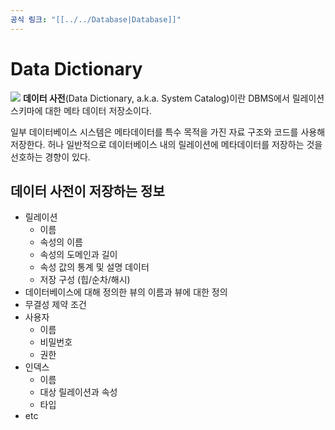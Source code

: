 ```yaml
---
공식 링크: "[[../../Database|Database]]"
---
```

# Data Dictionary
![](https://i.imgur.com/2QVs0tt.png)
**데이터 사전**(Data Dictionary, a.k.a. System Catalog)이란 DBMS에서 릴레이션 스키마에 대한 메타 데이터 저장소이다. 

일부 데이터베이스 시스템은 메타데이터를 특수 목적을 가진 자료 구조와 코드를 사용해 저장한다. 허나 일반적으로 데이터베이스 내의 릴레이션에 메타데이터를 저장하는 것을 선호하는 경향이 있다.

## 데이터 사전이 저장하는 정보
* 릴레이션
	* 이름
	* 속성의 이름
	* 속성의 도메인과 길이
	* 속성 값의 통계 및 설명 데이터
	* 저장 구성 (힙/순차/해시)
* 데이터베이스에 대해 정의한 뷰의 이름과 뷰에 대한 정의
* 무결성 제약 조건
* 사용자
	* 이름
	* 비밀번호
	* 권한
* 인덱스
	* 이름
	* 대상 릴레이션과 속성
	* 타입
* etc

